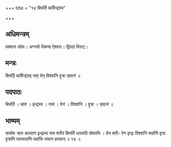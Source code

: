 +++
title = "१४ बिभर्ति चार्विन्द्रस्य"

+++
## अधिमन्त्रम्
पवमानः सोमः। अग्नयो धिष्ण्या ऐश्वराः। द्विपदा विराट्।

## मन्त्रः
बिभ॑र्ति॒ चार्विन्द्र॑स्य॒ नाम॒ येन॒ विश्वा॑नि वृ॒त्रा ज॒घान॑ ॥

## पदपाठः
बिभ॑र्ति । चारु॑ । इन्द्र॑स्य । नाम॑ । येन॑ । विश्वा॑नि । वृ॒त्रा । ज॒घान॑ ॥

## भाष्यम्
ससोमः चारु कल्याणं इन्द्रस्य नाम शरीरं बिभर्ति धारयति पोषयति । तेन शरी- रेण इन्द्रः विश्वानि सर्वाणि वृत्रा वृत्राणि पापरूपाणि रक्षांसि जघान हतवान् ॥ १४ ॥